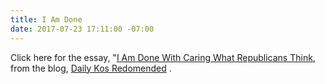 ```yaml
---
title: I Am Done
date: 2017-07-23 17:11:00 -07:00
---
```


Click here for the essay, "[I Am Done With Caring What Republicans Think](https://www.dailykos.com/stories/2017/7/22/1683096/-I-Am-Done-With-Caring-What-Republicans-Think?detail=emaildkre), from the blog, [Daily Kos Redomended](https://www.dailykos.com/news/Recommended) .

